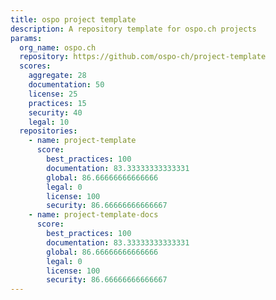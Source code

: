 ```yaml
---
title: ospo project template
description: A repository template for ospo.ch projects
params:
  org_name: ospo.ch
  repository: https://github.com/ospo-ch/project-template
  scores:
    aggregate: 28
    documentation: 50
    license: 25
    practices: 15
    security: 40
    legal: 10
  repositories:
    - name: project-template
      score:
        best_practices: 100
        documentation: 83.33333333333331
        global: 86.66666666666666
        legal: 0
        license: 100
        security: 86.66666666666667
    - name: project-template-docs
      score:
        best_practices: 100
        documentation: 83.33333333333331
        global: 86.66666666666666
        legal: 0
        license: 100
        security: 86.66666666666667
---
```

